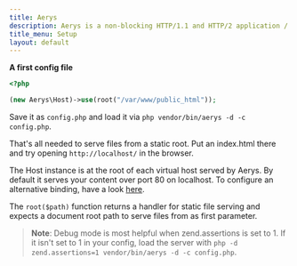 ```yaml
---
title: Aerys
description: Aerys is a non-blocking HTTP/1.1 and HTTP/2 application / websocket / static file server.
title_menu: Setup
layout: default
---
```


**A first config file**

```php
<?php

(new Aerys\Host)->use(root("/var/www/public_html"));
```

Save it as `config.php` and load it via `php vendor/bin/aerys -d -c config.php`.

That's all needed to serve files from a static root. Put an index.html there and try opening `http://localhost/` in the browser.

The Host instance is at the root of each virtual host served by Aerys. By default it serves your content over port 80 on localhost. To configure an alternative binding, have a look [here](host_binding.md).

The `root($path)` function returns a handler for static file serving and expects a document root path to serve files from as first parameter.

> **Note**: Debug mode is most helpful when zend.assertions is set to 1. If it isn't set to 1 in your config, load the server with `php -d zend.assertions=1 vendor/bin/aerys -d -c config.php`.
